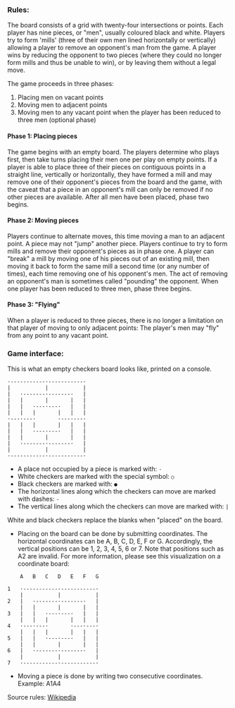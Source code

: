 ### Rules:

The board consists of a grid with twenty-four intersections or points. Each player has nine pieces, or "men", usually coloured black and white. Players try to form 'mills' (three of their own men lined horizontally or vertically) allowing a player to remove an opponent's man from the game. A player wins by reducing the opponent to two pieces (where they could no longer form mills and thus be unable to win), or by leaving them without a legal move.

The game proceeds in three phases:

1. Placing men on vacant points
2. Moving men to adjacent points
3. Moving men to any vacant point when the player has been reduced to three men (optional phase)

#### Phase 1: Placing pieces

The game begins with an empty board. The players determine who plays first, then take turns placing their men one per play on empty points. If a player is able to place three of their pieces on contiguous points in a straight line, vertically or horizontally, they have formed a mill and may remove one of their opponent's pieces from the board and the game, with the caveat that a piece in an opponent's mill can only be removed if no other pieces are available. After all men have been placed, phase two begins.

#### Phase 2: Moving pieces

Players continue to alternate moves, this time moving a man to an adjacent point. A piece may not "jump" another piece. Players continue to try to form mills and remove their opponent's pieces as in phase one. A player can "break" a mill by moving one of his pieces out of an existing mill, then moving it back to form the same mill a second time (or any number of times), each time removing one of his opponent's men. The act of removing an opponent's man is sometimes called "pounding" the opponent. When one player has been reduced to three men, phase three begins.

#### Phase 3: "Flying"

When a player is reduced to three pieces, there is no longer a limitation on that player of moving to only adjacent points: The player's men may "fly" from any point to any vacant point.

### Game interface:

This is what an empty checkers board looks like, printed on a console.

```
·-----------·-----------·
|           |           |
|   ·-------·-------·   |
|   |       |       |   |
|   |   ·---·---·   |   |
|   |   |       |   |   |
·---·---·       ·---·---·
|   |   |       |   |   |
|   |   ·---·---·   |   |
|   |       |       |   |
|   ·-------·-------·   |
|           |           |
·-----------·-----------·
```

- A place not occupied by a piece is marked with: `·`
- White checkers are marked with the special symbol: `○`
- Black checkers are marked with: `●`
- The horizontal lines along which the checkers can move are marked with dashes: `-`
- The vertical lines along which the checkers can move are marked with: `|`

White and black checkers replace the blanks when "placed" on the board.

- Placing on the board can be done by submitting coordinates. The horizontal coordinates can be A, B, C, D, E, F or G. Accordingly, the vertical positions can be 1, 2, 3, 4, 5, 6 or 7. Note that positions such as A2 are invalid. For more information, please see this visualization on a coordinate board:

```
    A   B   C   D   E   F   G
   
1   ·-----------·-----------·
    |           |           |
2   |   ·-------·-------·   |
    |   |       |       |   |
3   |   |   ·---·---·   |   |
    |   |   |       |   |   |
4   ·---·---·       ·---·---·
    |   |   |       |   |   |
5   |   |   ·---·---·   |   |
    |   |       |       |   |
6   |   ·-------·-------·   |
    |           |           |
7   ·-----------·-----------·
```

- Moving a piece is done by writing two consecutive coordinates. Example: A1A4

Source rules: [Wikipedia](https://en.wikipedia.org/wiki/Nine_men%27s_morris)
